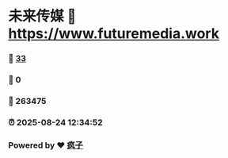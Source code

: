 # 未来传媒 :link: https://www.futuremedia.work 
### :page_facing_up: [33](https://www.futuremedia.work/tag.html) 
### :speech_balloon: 0 
### :hibiscus: 263475 
### :alarm_clock: 2025-08-24 12:34:52 
### Powered by :heart: [疯子](https://github.com/granthuang999/Gmeek)
